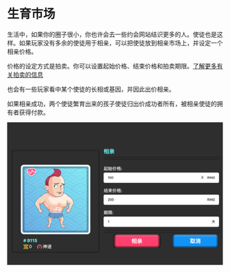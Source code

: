 # 生育市场

生活中，如果你的圈子很小，你也许会去一些约会网站结识更多的人。使徒也是这样。如果玩家没有多余的使徒用于相亲，可以把使徒放到相亲市场上，并设定一个相亲价格。

价格的设定方式是拍卖。你可以设置起始价格、结束价格和拍卖期限。[了解更多有关拍卖的信息](../../../advanced/trading/nft-market.md#auction-system)

也会有一些玩家看中某个使徒的长相或基因，并因此出价相亲。

如果相亲成功，两个使徒繁育出来的孩子使徒归出价成功者所有，被相亲使徒的拥有者获得付款。

![&#x4F7F;&#x5F92;&#x76F8;&#x4EB2;](../../../.gitbook/assets/dating-cn.png)

